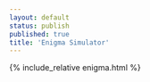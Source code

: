 ```yaml
---
layout: default
status: publish
published: true
title: 'Enigma Simulator'
---
```


{% include_relative enigma.html %}